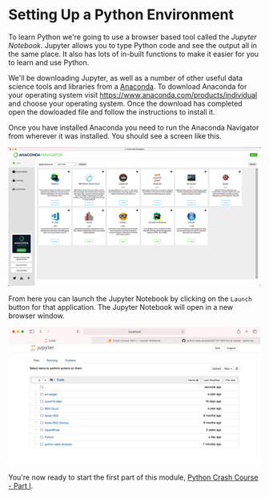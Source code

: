 # Setting Up a Python Environment
To learn Python we're going to use a browser based tool called the *Jupyter Notebook*. Jupyter allows you to type Python code and see the output all in the same place. It also has lots of in-built functions to make it easier for you to learn and use Python.

We'll be downloading Jupyter, as well as a number of other useful data science tools and libraries from a [Anaconda](https://www.anaconda.com). To download Anaconda for your operating system visit https://www.anaconda.com/products/individual and choose your operating system. Once the download has completed open the dowloaded file and follow the instructions to install it.  

Once you have installed Anaconda you need to run the Anaconda Navigator from wherever it was installed. You should see a screen like this.

![Anaconda Screen](Anaconda.png "Anaconda apps screen")

From here you can launch the Jupyter Notebook by clicking on the `Launch` button for that application. The Jupyter Notebook will open in a new browser window.

![Jupyter Notebook](Jupyter.png "Jupyter Notebook")

You're now ready to start the first part of this module, [Python Crash Course - Part I](PART-I.md).